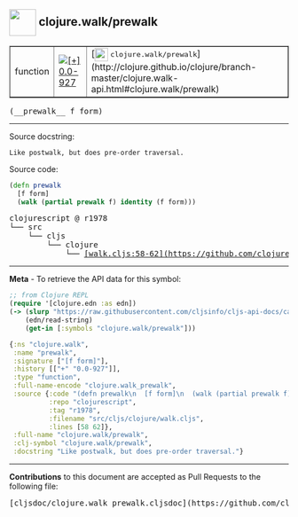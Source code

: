 ## <img width="48px" valign="middle" src="http://i.imgur.com/Hi20huC.png"> clojure.walk/prewalk

 <table border="1">
<tr>

<td>function</td>
<td><a href="https://github.com/cljsinfo/cljs-api-docs/tree/0.0-927"><img valign="middle" alt="[+] 0.0-927" src="https://img.shields.io/badge/+-0.0--927-lightgrey.svg"></a> </td>
<td>
[<img height="24px" valign="middle" src="http://i.imgur.com/1GjPKvB.png"> <samp>clojure.walk/prewalk</samp>](http://clojure.github.io/clojure/branch-master/clojure.walk-api.html#clojure.walk/prewalk)
</td>
</tr>
</table>

 <samp>
(__prewalk__ f form)<br>
</samp>

---




Source docstring:

```
Like postwalk, but does pre-order traversal.
```

Source code:

```clj
(defn prewalk
  [f form]
  (walk (partial prewalk f) identity (f form)))
```

 <pre>
clojurescript @ r1978
└── src
    └── cljs
        └── clojure
            └── <ins>[walk.cljs:58-62](https://github.com/clojure/clojurescript/blob/r1978/src/cljs/clojure/walk.cljs#L58-L62)</ins>
</pre>


---

__Meta__ - To retrieve the API data for this symbol:

```clj
;; from Clojure REPL
(require '[clojure.edn :as edn])
(-> (slurp "https://raw.githubusercontent.com/cljsinfo/cljs-api-docs/catalog/cljs-api.edn")
    (edn/read-string)
    (get-in [:symbols "clojure.walk/prewalk"]))
```

```clj
{:ns "clojure.walk",
 :name "prewalk",
 :signature ["[f form]"],
 :history [["+" "0.0-927"]],
 :type "function",
 :full-name-encode "clojure.walk_prewalk",
 :source {:code "(defn prewalk\n  [f form]\n  (walk (partial prewalk f) identity (f form)))",
          :repo "clojurescript",
          :tag "r1978",
          :filename "src/cljs/clojure/walk.cljs",
          :lines [58 62]},
 :full-name "clojure.walk/prewalk",
 :clj-symbol "clojure.walk/prewalk",
 :docstring "Like postwalk, but does pre-order traversal."}

```

---

__Contributions__ to this document are accepted as Pull Requests to the following file:

 <pre>
[cljsdoc/clojure.walk_prewalk.cljsdoc](https://github.com/cljsinfo/cljs-api-docs/blob/master/cljsdoc/clojure.walk_prewalk.cljsdoc)
</pre>

